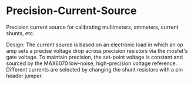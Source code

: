 # Precision-Current-Source
Precision current source for calibrating multimeters, ammeters, current shunts, etc.

Design: 
The current source is based on an electronic load in which an op amp sets a precise voltage drop across precision resistors via the mosfet's gate voltage. To maintain precision, the set-point voltage is constant and sourced by the MAX6070 low-noise, high-precision voltage reference. Different currents are selected by changing the shunt resistors with a pin header jumper.
